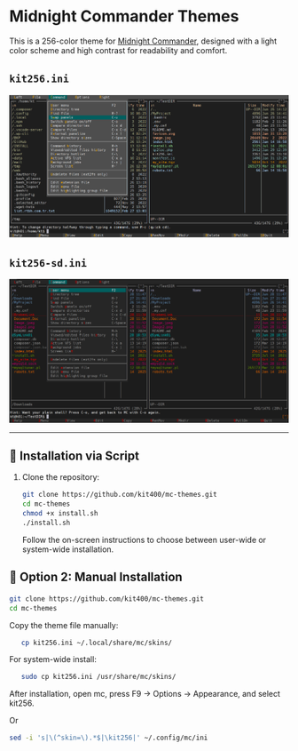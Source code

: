 # Midnight Commander Themes

This is a 256-color theme for [Midnight Commander](https://midnight-commander.org/),  designed with a light color scheme and high contrast for readability and comfort.

## `kit256.ini`

![Preview of kit256 theme](docs/screenshots/kit256-screenshot.png)

## `kit256-sd.ini`

![Preview of kit256 theme](docs/screenshots/kit256-sd-screenshot.png)

---

## 💾 Installation via Script

1. Clone the repository:

   ```bash
   git clone https://github.com/kit400/mc-themes.git 
   cd mc-themes
   chmod +x install.sh
   ./install.sh
   ```
   Follow the on-screen instructions to choose between user-wide or system-wide installation.
   
 
## 🧵 Option 2: Manual Installation 
 
 ```bash
git clone https://github.com/kit400/mc-themes.git 
cd mc-themes
```

Copy the theme file manually:

```bash
   cp kit256.ini ~/.local/share/mc/skins/
```
For system-wide install:
```bash
   sudo cp kit256.ini /usr/share/mc/skins/
```

After installation, open mc, press F9 → Options → Appearance, and select kit256.

Or

 ```bash 
 sed -i 's|\(^skin=\).*$|\kit256|' ~/.config/mc/ini
 ```